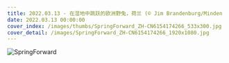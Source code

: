 ```yaml
---
title: 2022.03.13 - 在湿地中跳跃的欧洲野兔，荷兰 (© Jim Brandenburg/Minden Pictures)
date: 2022.03.13 00:00:00
cover_index: /images/thumbs/SpringForward_ZH-CN6154174266_533x300.jpg
cover_detail: /images/SpringForward_ZH-CN6154174266_1920x1080.jpg
---
```


![SpringForward](/images/SpringForward_ZH-CN6154174266_1920x1080.jpg)

